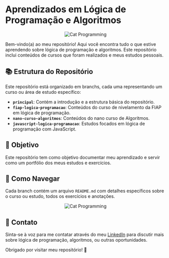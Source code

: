 # Aprendizados em Lógica de Programação e Algoritmos

<p align="center">
  <img src="https://media.giphy.com/media/26tn33aiTi1jkl6H6/giphy.gif" alt="Cat Programming">
</p>


Bem-vindo(a) ao meu repositório! Aqui você encontra tudo o que estive aprendendo sobre lógica de programação e algoritmos. Este repositório inclui conteúdos de cursos que foram realizados e meus estudos pessoais.

## 📚 Estrutura do Repositório

Este repositório está organizado em branchs, cada uma representando um curso ou área de estudo específico:

- **`principal`**: Contém a introdução e a estrutura básica do repositório.
- **`fiap-logica-programacao`**: Conteúdos do curso de nivelamento da FIAP em lógica de programação.
- **`nano-curso-algoritmos`**: Conteúdos do nano curso de Algoritmos.
- **`javascript-logica-programacao`**: Estudos focados em lógica de programação com JavaScript.

## 🎯 Objetivo

Este repositório tem como objetivo documentar meu aprendizado e servir como um portfólio dos meus estudos e exercícios.

## 🚀 Como Navegar

Cada branch contém um arquivo `README.md` com detalhes específicos sobre o curso ou estudo, todos os exercícios e anotações.

<p align="center">
  <img src="https://media.giphy.com/media/l0HlBO7eyXzSZkJri/giphy.gif" alt="Cat Programming">
</p>



## 📧 Contato

Sinta-se à voz para me contatar através do meu [LinkedIn](https://www.linkedin.com/in/yasmin-n-73a77821b/) para discutir mais sobre lógica de programação, algoritmos, ou outras oportunidades.

Obrigado por visitar meu repositório! 🚀
